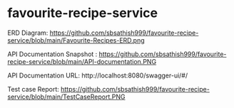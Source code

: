 # favourite-recipe-service

ERD Diagram: https://github.com/sbsathish999/favourite-recipe-service/blob/main/Favourite-Recipes-ERD.png

API Documentation Snapshot : https://github.com/sbsathish999/favourite-recipe-service/blob/main/API-documentation.PNG

API Documentation URL: http://localhost:8080/swagger-ui/#/

Test case Report: https://github.com/sbsathish999/favourite-recipe-service/blob/main/TestCaseReport.PNG